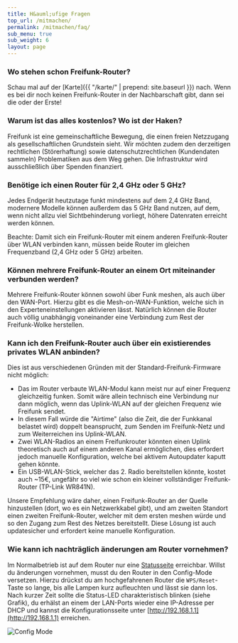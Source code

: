 ```yaml
---
title: H&auml;ufige Fragen
top_url: /mitmachen/
permalink: /mitmachen/faq/
sub_menu: true
sub_weight: 6
layout: page
---
```


### Wo stehen schon Freifunk-Router?

Schau mal auf der [Karte]({{ "/karte/" | prepend: site.baseurl }}) nach. Wenn es bei dir noch keinen Freifunk-Router in der Nachbarschaft gibt, dann sei die oder der Erste!

### Warum ist das alles kostenlos? Wo ist der Haken?

Freifunk ist eine gemeinschaftliche Bewegung, die einen freien Netzzugang als gesellschaftlichen Grundstein sieht. Wir m&ouml;chten zudem den derzeitigen rechtlichen (St&ouml;rerhaftung) sowie datenschutzrechtlichen (Kundendaten sammeln) Problematiken aus dem Weg gehen. Die Infrastruktur wird ausschließlich &uuml;ber Spenden finanziert.

### Ben&ouml;tige ich einen Router f&uuml;r 2,4 GHz oder 5 GHz?

Jedes Endger&auml;t heutzutage funkt mindestens auf dem 2,4 GHz Band, modernere Modelle k&ouml;nnen außerdem das 5 GHz Band nutzen, auf dem, wenn nicht allzu viel Sichtbehinderung vorliegt, h&ouml;here Datenraten erreicht werden k&ouml;nnen.

Beachte: Damit sich ein Freifunk-Router mit einem anderen Freifunk-Router &uuml;ber WLAN verbinden kann, m&uuml;ssen beide Router im gleichen Frequenzband (2,4 GHz oder 5 GHz) arbeiten.

### K&ouml;nnen mehrere Freifunk-Router an einem Ort miteinander verbunden werden?

Mehrere Freifunk-Router k&ouml;nnen sowohl &uuml;ber Funk meshen, als auch &uuml;ber den WAN-Port. Hierzu gibt es die Mesh-on-WAN-Funktion, welche sich in den Experteneinstellungen aktivieren l&auml;sst. Nat&uuml;rlich k&ouml;nnen die Router auch v&ouml;llig unabh&auml;ngig voneinander eine Verbindung zum Rest der Freifunk-Wolke herstellen.

### Kann ich den Freifunk-Router auch &uuml;ber ein existierendes privates WLAN anbinden?

Dies ist aus verschiedenen Gr&uuml;nden mit der Standard-Freifunk-Firmware nicht m&ouml;glich:

 - Das im Router verbaute WLAN-Modul kann meist nur auf einer Frequenz gleichzeitig funken. Somit w&auml;re allein technisch eine Verbindung nur dann m&ouml;glich, wenn das Uplink-WLAN auf der gleichen Frequenz wie Freifunk sendet.
 - In diesem Fall w&uuml;rde die "Airtime" (also die Zeit, die der Funkkanal belastet wird) doppelt beansprucht, zum Senden im Freifunk-Netz und zum Weiterreichen ins Uplink-WLAN.
 - Zwei WLAN-Radios an einem Freifunkrouter k&ouml;nnten einen Uplink theoretisch auch auf einem anderen Kanal erm&ouml;glichen, dies erfordert jedoch manuelle Konfiguration, welche bei aktivem Autoupdater kaputt gehen k&ouml;nnte.
 - Ein USB-WLAN-Stick, welcher das 2. Radio bereitstellen k&ouml;nnte, kostet auch ~15€, ungef&auml;hr so viel wie schon ein kleiner vollst&auml;ndiger Freifunk-Router (TP-Link WR841N).

Unsere Empfehlung w&auml;re daher, einen Freifunk-Router an der Quelle hinzustellen (dort, wo es ein Netzwerkkabel gibt), und am zweiten Standort einen zweiten Freifunk-Router, welcher mit dem ersten meshen w&uuml;rde und so den Zugang zum Rest des Netzes bereitstellt. Diese L&ouml;sung ist auch updatesicher und erfordert keine manuelle Konfiguration.

### Wie kann ich nachtr&auml;glich &auml;nderungen am Router vornehmen?

Im Normalbetrieb ist auf dem Router nur eine [Statusseite]() erreichbar. Willst du &auml;nderungen vornehmen, musst du den Router in den Config-Mode versetzen. Hierzu dr&uuml;ckst du am hochgefahrenen Router die `WPS/Reset`-Taste so lange, bis alle Lampen kurz aufleuchten und l&auml;sst sie dann los. Nach kurzer Zeit sollte die Status-LED charakteristisch blinken (siehe Grafik), du erh&auml;lst an einem der LAN-Ports wieder eine IP-Adresse per DHCP und kannst die Konfigurationsseite unter [http://192.168.1.1](http://192.168.1.1) erreichen.

![Config Mode](https://gluon.readthedocs.org/en/latest/_images/node_configmode.gif)
